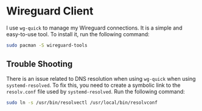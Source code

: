 # Wireguard Client

I use `wg-quick` to manage my Wireguard connections. It is a simple and easy-to-use tool. To install it, run the following command:

```bash
sudo pacman -S wireguard-tools
```

## Trouble Shooting

There is an issue related to DNS resolution when using `wg-quick` when using `systemd-resolved`. To fix this, you need to create a symbolic link to the `resolv.conf` file used by `systemd-resolved`. Run the following command:

```bash
sudo ln -s /usr/bin/resolvectl /usr/local/bin/resolvconf
```

